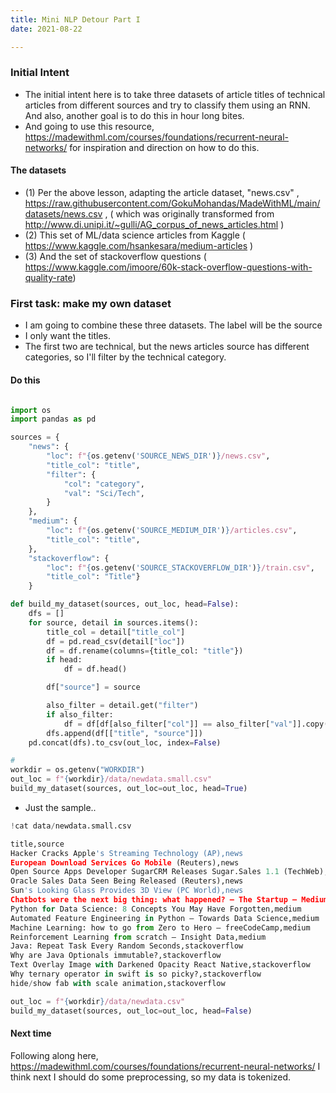 ```yaml
---
title: Mini NLP Detour Part I
date: 2021-08-22

---
```



### Initial Intent
* The initial intent here is to take three datasets of article titles of technical articles from different sources and try to classify them using an RNN. And also, another goal is to do this in hour long bites.
* And going to use this resource, https://madewithml.com/courses/foundations/recurrent-neural-networks/ for inspiration  and direction on how to do this.

#### The datasets
* (1) Per the above lesson, adapting the article dataset, "news.csv"  , https://raw.githubusercontent.com/GokuMohandas/MadeWithML/main/datasets/news.csv  ,  ( which was originally transformed from http://www.di.unipi.it/~gulli/AG_corpus_of_news_articles.html )
* (2) This set of ML/data science articles from Kaggle   ( https://www.kaggle.com/hsankesara/medium-articles )
* (3) And the set of stackoverflow questions   ( https://www.kaggle.com/imoore/60k-stack-overflow-questions-with-quality-rate)

### First task: make my own dataset
* I am going to combine these three datasets. The label will be the source
* I only want the titles.
* The first two are technical, but the news articles source has different categories, so I'll filter by the technical category.

#### Do this

```python

import os
import pandas as pd

sources = {
    "news": {
        "loc": f"{os.getenv('SOURCE_NEWS_DIR')}/news.csv",
        "title_col": "title",
        "filter": {
            "col": "category",
            "val": "Sci/Tech",
        }
    },
    "medium": {
        "loc": f"{os.getenv('SOURCE_MEDIUM_DIR')}/articles.csv",
        "title_col": "title",
    },
    "stackoverflow": {
        "loc": f"{os.getenv('SOURCE_STACKOVERFLOW_DIR')}/train.csv",
        "title_col": "Title"}
    }

def build_my_dataset(sources, out_loc, head=False):
    dfs = []
    for source, detail in sources.items():
        title_col = detail["title_col"]
        df = pd.read_csv(detail["loc"])
        df = df.rename(columns={title_col: "title"})
        if head:
            df = df.head()

        df["source"] = source

        also_filter = detail.get("filter")
        if also_filter:
            df = df[df[also_filter["col"]] == also_filter["val"]].copy()
        dfs.append(df[["title", "source"]])
    pd.concat(dfs).to_csv(out_loc, index=False)

#
workdir = os.getenv("WORKDIR")
out_loc = f"{workdir}/data/newdata.small.csv"
build_my_dataset(sources, out_loc=out_loc, head=True)
```
* Just the sample..
```python
!cat data/newdata.small.csv

title,source
Hacker Cracks Apple's Streaming Technology (AP),news
European Download Services Go Mobile (Reuters),news
Open Source Apps Developer SugarCRM Releases Sugar.Sales 1.1 (TechWeb),news
Oracle Sales Data Seen Being Released (Reuters),news
Sun's Looking Glass Provides 3D View (PC World),news
Chatbots were the next big thing: what happened? – The Startup – Medium,medium
Python for Data Science: 8 Concepts You May Have Forgotten,medium
Automated Feature Engineering in Python – Towards Data Science,medium
Machine Learning: how to go from Zero to Hero – freeCodeCamp,medium
Reinforcement Learning from scratch – Insight Data,medium
Java: Repeat Task Every Random Seconds,stackoverflow
Why are Java Optionals immutable?,stackoverflow
Text Overlay Image with Darkened Opacity React Native,stackoverflow
Why ternary operator in swift is so picky?,stackoverflow
hide/show fab with scale animation,stackoverflow
```

```python
out_loc = f"{workdir}/data/newdata.csv"
build_my_dataset(sources, out_loc=out_loc, head=False)
```

#### Next time
Following along here, https://madewithml.com/courses/foundations/recurrent-neural-networks/  I think next I should do some preprocessing, so my data is tokenized.
